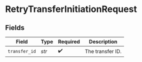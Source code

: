 # RetryTransferInitiationRequest


## Fields

| Field              | Type               | Required           | Description        |
| ------------------ | ------------------ | ------------------ | ------------------ |
| `transfer_id`      | *str*              | :heavy_check_mark: | The transfer ID.   |